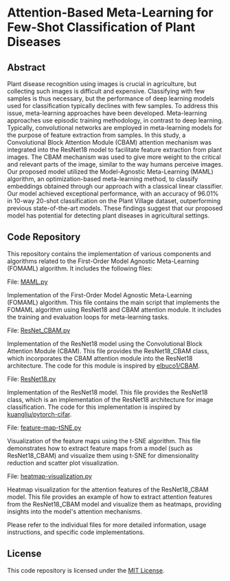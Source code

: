 # Attention-Based Meta-Learning for Few-Shot Classification of Plant Diseases
## Abstract
Plant disease recognition using images is crucial in agriculture, but collecting such images is difficult and expensive. Classifying with few samples is thus necessary, but the performance of deep learning models used for classification typically declines with few samples. To address this issue, meta-learning approaches have been developed. Meta-learning approaches use episodic training methodology, in contrast to deep learning. Typically, convolutional networks are employed in meta-learning models for the purpose of feature extraction from samples. In this study, a Convolutional Block Attention Module (CBAM) attention mechanism was integrated into the ResNet18 model to facilitate feature extraction from plant images. The CBAM mechanism was used to give more weight to the critical and relevant parts of the image, similar to the way humans perceive images. Our proposed model utilized the Model-Agnostic Meta-Learning (MAML) algorithm, an optimization-based meta-learning method, to classify embeddings obtained through our approach with a classical linear classifier. Our model achieved exceptional performance, with an accuracy of 96.01% in 10-way 20-shot classification on the Plant Village dataset, outperforming previous state-of-the-art models. These findings suggest that our proposed model has potential for detecting plant diseases in agricultural settings.

## Code Repository
This repository contains the implementation of various components and algorithms related to the First-Order Model Agnostic Meta-Learning (FOMAML) algorithm. It includes the following files:

File: [MAML.py](MAML.py)

Implementation of the First-Order Model Agnostic Meta-Learning (FOMAML) algorithm. This file contains the main script that implements the FOMAML algorithm using ResNet18 and CBAM attention module. It includes the training and evaluation loops for meta-learning tasks.

File: [ResNet_CBAM.py](ResNet_CBAM.py)

Implementation of the ResNet18 model using the Convolutional Block Attention Module (CBAM). This file provides the ResNet18_CBAM class, which incorporates the CBAM attention module into the ResNet18 architecture. The code for this module is inspired by [elbuco1/CBAM](https://github.com/elbuco1/CBAM).

File: [ResNet18.py](ResNet18.py)

Implementation of the ResNet18 model. This file provides the ResNet18 class, which is an implementation of the ResNet18 architecture for image classification. The code for this implementation is inspired by [kuangliu/pytorch-cifar](https://github.com/kuangliu/pytorch-cifar).

File: [feature-map-tSNE.py](feature-map-tSNE.py)

Visualization of the feature maps using the t-SNE algorithm. This file demonstrates how to extract feature maps from a model (such as ResNet18_CBAM) and visualize them using t-SNE for dimensionality reduction and scatter plot visualization.

File: [heatmap-visualization.py](heatmap-visualization.py)

Heatmap visualization for the attention features of the ResNet18_CBAM model. This file provides an example of how to extract attention features from the ResNet18_CBAM model and visualize them as heatmaps, providing insights into the model's attention mechanisms.

Please refer to the individual files for more detailed information, usage instructions, and specific code implementations.

## License

This code repository is licensed under the [MIT License](LICENSE).
